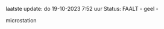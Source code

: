 laatste update: 
do 19-10-2023  7:52   uur 
Status: FAALT - geel - 
<div class="service Y">microstation</div>